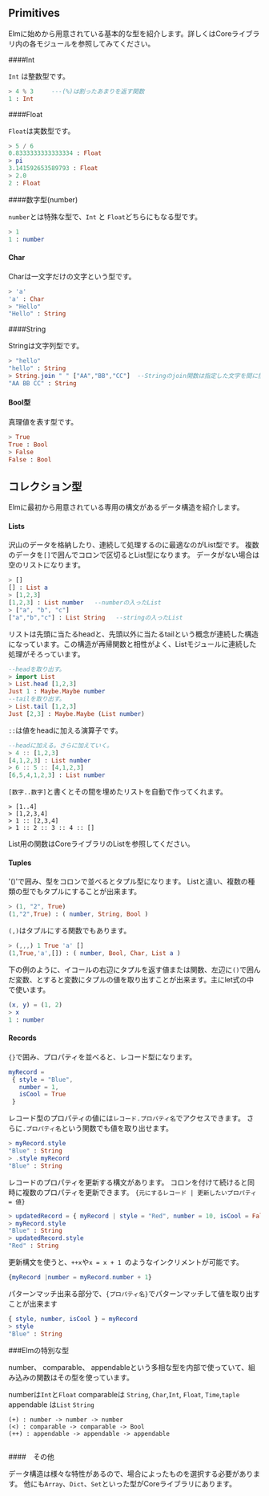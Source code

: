 ## Primitives

Elmに始めから用意されている基本的な型を紹介します。詳しくはCoreライブラリ内の各モジュールを参照してみてください。

####Int

`Int` は整数型です。

```elm
> 4 % 3     ---(%)は割ったあまりを返す関数
1 : Int
```

####Float

`Float`は実数型です。

```elm
> 5 / 6
0.8333333333333334 : Float
> pi
3.141592653589793 : Float
> 2.0
2 : Float
```

####数字型(number)

`number`とは特殊な型で、`Int` と `Float`どちらにもなる型です。

```elm
> 1
1 : number
```

#### Char

Charは一文字だけの文字という型です。

```elm
> 'a'
'a' : Char
> "Hello"
"Hello" : String
```

####String

Stringは文字列型です。

```elm
> "hello"
"hello" : String
> String.join " " ["AA","BB","CC"]  --Stringのjoin関数は指定した文字を間に挟んでListの文字をくっつける関数
"AA BB CC" : String
```


#### Bool型

真理値を表す型です。

```elm
> True
True : Bool
> False
False : Bool
```

## コレクション型

Elmに最初から用意されている専用の構文があるデータ構造を紹介します。

#### Lists

沢山のデータを格納したり、連続して処理するのに最適なのがList型です。
複数のデータを`[]`で囲んでコロンで区切るとList型になります。
データがない場合は空のリストになります。

```elm
> []
[] : List a
> [1,2,3]
[1,2,3] : List number   --numberの入ったList
> ["a", "b", "c"]
["a","b","c"] : List String   --stringの入ったList
```

リストは先頭に当たるheadと、先頭以外に当たるtailという概念が連続した構造になっています。この構造が再帰関数と相性がよく、Listモジュールに連続した処理がそろっています。

```elm
--headを取り出す。
> import List
> List.head [1,2,3]
Just 1 : Maybe.Maybe number
--tailを取り出す。
> List.tail [1,2,3]
Just [2,3] : Maybe.Maybe (List number)
```

`::`は値をheadに加える演算子です。

```elm
--headに加える。さらに加えていく。
> 4 :: [1,2,3]
[4,1,2,3] : List number
> 6 :: 5 :: [4,1,2,3]
[6,5,4,1,2,3] : List number
```

`[数字..数字]`と書くとその間を埋めたリストを自動で作ってくれます。

```
> [1..4]
> [1,2,3,4]
> 1 :: [2,3,4]   
> 1 :: 2 :: 3 :: 4 :: []
```

List用の関数はCoreライブラリのListを参照してください。

#### Tuples
'()'で囲み、型をコロンで並べるとタプル型になります。
Listと違い、複数の種類の型でもタプルにすることが出来ます。

```elm
> (1, "2", True)
(1,"2",True) : ( number, String, Bool )
```

`(,)`はタプルにする関数でもあります。

```elm
> (,,,) 1 True 'a' []
(1,True,'a',[]) : ( number, Bool, Char, List a )
```

下の例のように、イコールの右辺にタプルを返す値または関数、左辺に`()`で囲んだ変数、とすると変数にタプルの値を取り出すことが出来ます。主にlet式の中で使います。

```elm
(x, y) = (1, 2)
> x
1 : number
```

#### Records

`{}`で囲み、プロパティを並べると、レコード型になります。  

```elm
myRecord =
 { style = "Blue",
   number = 1,
   isCool = True
 }
```

レコード型のプロパティの値には`レコード.プロパティ名`でアクセスできます。
さらに`.プロパティ名`という関数でも値を取り出せます。

```elm
> myRecord.style
"Blue" : String
> .style myRecord
"Blue" : String
```

レコードのプロパティを更新する構文があります。
コロンを付けて続けると同時に複数のプロパティを更新できます。
`{元にするレコード | 更新したいプロパティ = 値}`

```elm
> updatedRecord = { myRecord | style = "Red", number = 10, isCool = False }
> myRecord.style
"Blue" : String
> updatedRecord.style
"Red" : String
```

更新構文を使うと、`++x`や`x = x + 1 `のようなインクリメントが可能です。

```elm
{myRecord |number = myRecord.number + 1}
```

パターンマッチ出来る部分で、`{プロパティ名}`でパターンマッチして値を取り出すことが出来ます

```elm
{ style, number, isCool } = myRecord
> style
"Blue" : String
```

###Elmの特別な型

number、 comparable、 appendableという多相な型を内部で使っていて、組み込みの関数はその型を使っています。

numberは`Int`と`Float`
comparableは `String`, `Char`,`Int`, `Float`, `Time`,`taple`
appendable は`List` `String`

```
(+) : number -> number -> number
(<) : comparable -> comparable -> Bool
(++) : appendable -> appendable -> appendable
```

```

```

####　その他

データ構造は様々な特性があるので、場合によったものを選択する必要があります。
他にも`Array`、`Dict`、`Set`といった型がCoreライブラリにあります。

